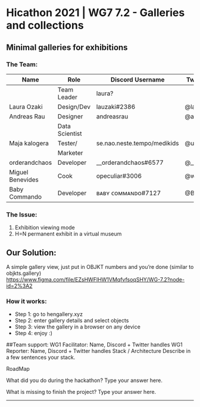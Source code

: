 # Hicathon 2021 | WG7 7.2 - Galleries and collections

## Minimal galleries for exhibitions

### The Team:

|Name            |Role          |Discord Username           |Twitter Username|Email                     |Wallet                              |
|----------------|--------------|---------------------------|----------------|--------------------------|------------------------------------|
|                |Team Leader   |laura?                     |                |                          |                                    |
|Laura Ozaki     |Design/Dev    |lauzaki#2386               |@lauzaki        |laura.ozaki@gmail.com     |tz1ZTDCfahwoYqF6sJmxTmbtGDskPoAateJX|
|Andreas Rau     |Designer      |andreasrau                 |@andreasrau_eu  |hic@andreasrau.eu         |tz1Roq6end2LFtkpGrmuyRZH82xsWfaRCat1|
|                |Data Scientist|                           |                |                          |                                    |
|Maja kalogera   |Tester/       |se.nao.neste.tempo/medikids|@uvdsc          |medikidsart@gmail.co      |tz1WJvfnevqRN6RnDDmaDj9S4tuiK2bJjU6a|
|                |Marketer      |                           |                |                          |                                    |
|orderandchaos   |Developer     |__orderandchaos#6577       |@__orderandchaos|sean@orderandchaoscreative|orderandchaos.tez                   |
|Miguel Benevides|Cook          |opeculiar#3006             |@webidente      |opeculiar@protonmail.com  |tz2K1rDmszPuzVQYUcyDFxeSm7ZEJdDvhXx4|
|Baby Commando   |Developer     |ʙᴀʙʏ ᴄᴏᴍᴍᴀɴᴅᴏ#7127         |@BabyCommando_  |jppf2000@gmail.com        |tz1KseWbS7f7YQhGsGP8QmXDJyzrKV71xxyj|


### The Issue:

1. Exhibition viewing mode
2. H=N permanent exhibit in a virtual museum


## Our Solution:
A simple gallery view, just put in OBJKT numbers and you’re done (similar to objkts.gallery)
https://www.figma.com/file/EZsHWFIHW1VMqfvfsoqSHY/WG-7.2?node-id=2%3A2


### How it works:
* Step 1: go to hengallery.xyz
* Step 2: enter gallery details and select objects
* Step 3: view the gallery in a browser on any device
* Step 4: enjoy :)

##Team support:
WG1 Facilitator: Name, Discord + Twitter handles
WG1 Reporter: Name, Discord + Twitter handles
Stack / Architecture
Describe in a few sentences your stack.


RoadMap


What did you do during the hackathon?
Type your answer here.






What is missing to finish the project?
Type your answer here.








________________

